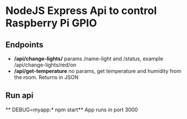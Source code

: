# NodeJS Express Api to control Raspberry Pi  GPIO
 ## Endpoints
 - **/api/change-lights/** params /name-light and /status, example /api/change-lights/red/on
 - **/api/get-temperature** no params, get temperature and humidity from the room. Returns in JSON

 ## Run api
 ** DEBUG=myapp:* npm start** 
 App runs in port 3000
